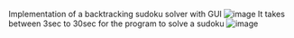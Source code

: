 Implementation of a backtracking sudoku solver with GUI
![image](https://github.com/ClementJosse/sudoku_solver/assets/86595295/d47f2846-b4aa-44c5-8e77-631e125bf792)
It takes between 3sec to 30sec for the program to solve a sudoku 
![image](https://github.com/ClementJosse/sudoku_solver/assets/86595295/63003bb7-4f7d-4dea-980f-121f9afe4940)
